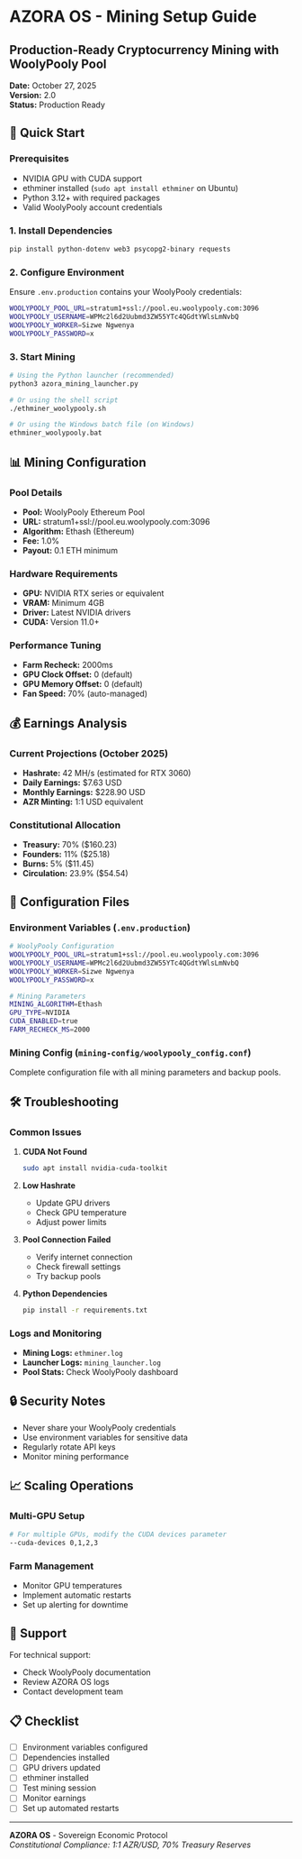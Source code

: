 # AZORA OS - Mining Setup Guide
## Production-Ready Cryptocurrency Mining with WoolyPooly Pool

**Date:** October 27, 2025  
**Version:** 2.0  
**Status:** Production Ready

## 🚀 Quick Start

### Prerequisites
- NVIDIA GPU with CUDA support
- ethminer installed (`sudo apt install ethminer` on Ubuntu)
- Python 3.12+ with required packages
- Valid WoolyPooly account credentials

### 1. Install Dependencies
```bash
pip install python-dotenv web3 psycopg2-binary requests
```

### 2. Configure Environment
Ensure `.env.production` contains your WoolyPooly credentials:
```bash
WOOLYPOOLY_POOL_URL=stratum1+ssl://pool.eu.woolypooly.com:3096
WOOLYPOOLY_USERNAME=WPMc2l6d2Uubmd3ZW55YTc4QGdtYWlsLmNvbQ
WOOLYPOOLY_WORKER=Sizwe Ngwenya
WOOLYPOOLY_PASSWORD=x
```

### 3. Start Mining
```bash
# Using the Python launcher (recommended)
python3 azora_mining_launcher.py

# Or using the shell script
./ethminer_woolypooly.sh

# Or using the Windows batch file (on Windows)
ethminer_woolypooly.bat
```

## 📊 Mining Configuration

### Pool Details
- **Pool:** WoolyPooly Ethereum Pool
- **URL:** stratum1+ssl://pool.eu.woolypooly.com:3096
- **Algorithm:** Ethash (Ethereum)
- **Fee:** 1.0%
- **Payout:** 0.1 ETH minimum

### Hardware Requirements
- **GPU:** NVIDIA RTX series or equivalent
- **VRAM:** Minimum 4GB
- **Driver:** Latest NVIDIA drivers
- **CUDA:** Version 11.0+

### Performance Tuning
- **Farm Recheck:** 2000ms
- **GPU Clock Offset:** 0 (default)
- **GPU Memory Offset:** 0 (default)
- **Fan Speed:** 70% (auto-managed)

## 💰 Earnings Analysis

### Current Projections (October 2025)
- **Hashrate:** 42 MH/s (estimated for RTX 3060)
- **Daily Earnings:** $7.63 USD
- **Monthly Earnings:** $228.90 USD
- **AZR Minting:** 1:1 USD equivalent

### Constitutional Allocation
- **Treasury:** 70% ($160.23)
- **Founders:** 11% ($25.18)
- **Burns:** 5% ($11.45)
- **Circulation:** 23.9% ($54.54)

## 🔧 Configuration Files

### Environment Variables (`.env.production`)
```bash
# WoolyPooly Configuration
WOOLYPOOLY_POOL_URL=stratum1+ssl://pool.eu.woolypooly.com:3096
WOOLYPOOLY_USERNAME=WPMc2l6d2Uubmd3ZW55YTc4QGdtYWlsLmNvbQ
WOOLYPOOLY_WORKER=Sizwe Ngwenya
WOOLYPOOLY_PASSWORD=x

# Mining Parameters
MINING_ALGORITHM=Ethash
GPU_TYPE=NVIDIA
CUDA_ENABLED=true
FARM_RECHECK_MS=2000
```

### Mining Config (`mining-config/woolypooly_config.conf`)
Complete configuration file with all mining parameters and backup pools.

## 🛠️ Troubleshooting

### Common Issues

1. **CUDA Not Found**
   ```bash
   sudo apt install nvidia-cuda-toolkit
   ```

2. **Low Hashrate**
   - Update GPU drivers
   - Check GPU temperature
   - Adjust power limits

3. **Pool Connection Failed**
   - Verify internet connection
   - Check firewall settings
   - Try backup pools

4. **Python Dependencies**
   ```bash
   pip install -r requirements.txt
   ```

### Logs and Monitoring
- **Mining Logs:** `ethminer.log`
- **Launcher Logs:** `mining_launcher.log`
- **Pool Stats:** Check WoolyPooly dashboard

## 🔒 Security Notes

- Never share your WoolyPooly credentials
- Use environment variables for sensitive data
- Regularly rotate API keys
- Monitor mining performance

## 📈 Scaling Operations

### Multi-GPU Setup
```bash
# For multiple GPUs, modify the CUDA devices parameter
--cuda-devices 0,1,2,3
```

### Farm Management
- Monitor GPU temperatures
- Implement automatic restarts
- Set up alerting for downtime

## 🤝 Support

For technical support:
- Check WoolyPooly documentation
- Review AZORA OS logs
- Contact development team

## 📋 Checklist

- [ ] Environment variables configured
- [ ] Dependencies installed
- [ ] GPU drivers updated
- [ ] ethminer installed
- [ ] Test mining session
- [ ] Monitor earnings
- [ ] Set up automated restarts

---

**AZORA OS** - Sovereign Economic Protocol  
*Constitutional Compliance: 1:1 AZR/USD, 70% Treasury Reserves*
